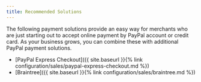 ```yaml
---
title: Recommended Solutions
---
```


The following payment solutions provide an easy way for merchants who are just starting out to accept online payment by PayPal account or credit card. As your business grows, you can combine these with additional PayPal payment solutions.

- [PayPal Express Checkout]({{ site.baseurl }}{% link configuration/sales/paypal-express-checkout.md %})
- [Braintree]({{ site.baseurl }}{% link configuration/sales/braintree.md %})
